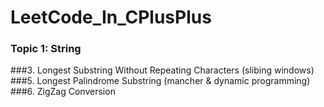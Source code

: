 # LeetCode_In_CPlusPlus

### Topic 1: String

###3. Longest Substring Without Repeating Characters (slibing windows)   
###5. Longest Palindrome Substring (mancher & dynamic programming)
###6. ZigZag Conversion 
